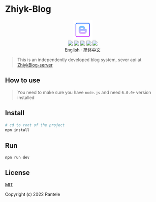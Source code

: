 # Zhiyk-Blog

<p align='center'>
  <img src="./public/logo1.png"><br/>
  <a href='https://vuejs.org/' target='_blank'><img src="https://img.shields.io/badge/vue-v3.2.37-brightgreen?style=flat&logo=Vue.js"></a>
  <a href='https://vitejs.dev/' target='_blank'><img src="https://img.shields.io/badge/vite-v3.1.0-brightgreen?style=flat&logo=Vite"></a>
  <a href='https://www.typescriptlang.org/' target='_blank'><img src="https://img.shields.io/badge/typescript-v4.6.4-brightgreen?style=flat&logo=typescript"></a>
  <a href='https://nodejs.org/' target='_blank'><img src="https://img.shields.io/badge/node-v16.16.0-brightgreen?style=flat&logo=Nodedotjs"></a>
  <a href='https://www.npmjs.com/' target='_blank'><img src="https://img.shields.io/badge/npm-v8.12.1-brightgreen?style=flat&logo=npm"></a>
  <br/>
  <a href='https://github.com/Rantele/ZhiykBlog/blob/main/README.md' target='_blank'>English</a>
  ·
  <a href='https://github.com/Rantele/ZhiykBlog/blob/main/README-cn.md' target='_blank'>简体中文</a>
</p>

> This is an independently developed blog system, sever api at [ZhiykBlog-server]()

## How to use

> You need to make sure you have `node.js` and need `6.0.0+` version installed

## Install

```sh
# cd to root of the project
npm install
```

## Run

```sh
npm run dev
```

## License

[MIT](https://opensource.org/licenses/MIT)

Copyright (c) 2022 Rantele
